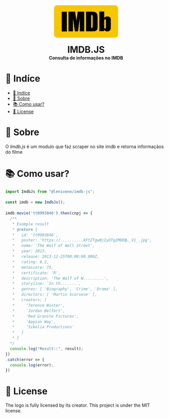 <div align="center">
    <img alt="Logo" title="imdb-js" width="200px" style="max-width:200px;" src=".github/logo.svg">
    <br><br>
    <h1 style="border:0;font-weight:bold;text-transform:uppercase;margin:0">Imdb.js</h1>
    <b>Consulta de informações no IMDB</b>
</div>

# 📔 Indíce

- [📔 Indíce](#-indíce)
- [📖 Sobre](#-sobre)
- [📚 Como usar?](#-como-usar)
- [📝 License](#-license)

# 📖 Sobre

O _Imdb.js_ é um modulo que faz scraper no site imdb e retorna informaçãos do filme

# 📚 Como usar?

```ts
import ImdbJs from "@lenivene/imdb-js";

const imdb = new ImdbJs();

imdb.movie('tt0993846').then(cnpj => {
  /**
   * Example result
   * @return {
   *   id: 'tt0993846',
   *   poster: 'https://..........kFtZTgwNjIyOTg2MDE@._V1_.jpg',
   *   name: 'The Wolf of Wall Street',
   *   year: 2013,
   *   release: 2013-12-25T00:00:00.000Z,
   *   rating: 8.2,
   *   metascore: 75,
   *   certificate: 'R',
   *   description: 'The Wolf of W.........',
   *   storyline: `In th.......`,
   *   genres: [ 'Biography', 'Crime', 'Drama' ],
   *   directors: [ 'Martin Scorsese' ],
   *   creators: [
   *     'Terence Winter',
   *     'Jordan Belfort',
   *     'Red Granite Pictures',
   *     'Appian Way',
   *     'Sikelia Productions'
   *   ]
   * }
  */
  console.log("Result::", result);
})
.catch(error => {
  console.log(error);
})
```

# 📝 License

The logo is fully licensed by its creator.
This project is under the MIT license.
